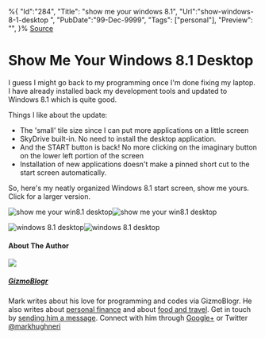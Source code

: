 ﻿%{
    "Id":"284",
    "Title": "show me your windows 8.1",
    "Url":"show-windows-8-1-desktop",
    "PubDate":"99-Dec-9999",
    "Tags": ["personal"],
    "Preview": "",
}%
[Source](http://gizmoblogr.com/462/show-windows-8-1-desktop "Permalink to Show Me Your Windows 8.1 Desktop")

# Show Me Your Windows 8.1 Desktop

I guess I might go back to my programming once I'm done fixing my laptop. I have already installed back my development tools and updated to Windows 8.1 which is quite good.

Things I like about the update:

* The 'small' tile size since I can put more applications on a little screen
* SkyDrive built-in. No need to install the desktop application.
* And the START button is back! No more clicking on the imaginary button on the lower left portion of the screen
* Installation of new applications doesn't make a pinned short cut to the start screen automatically.

So, here's my neatly organized Windows 8.1 start screen, show me yours. Click for a larger version.

![show me your win8.1 desktop][1]![show me your win8.1 desktop][2]

![windows 8.1 desktop][1]![windows 8.1 desktop][3]




#### About The Author

![][4]

##### [GizmoBlogr][5]

Mark writes about his love for programming and codes via GizmoBlogr. He also writes about [personal finance][6] and about [food and travel][7]. Get in touch by [sending him a message][8]. Connect with him through  [Google+][9] or Twitter [@markhughneri][10]

[1]: http://gizmoblogr.com/assets/loading.gif
[2]: http://gizmoblogr.com/wp-content/uploads/2013/10/show-me-your-win8.1-desktop-1024x575.png
[3]: http://gizmoblogr.com/wp-content/uploads/2013/10/windows-8.1-desktop-1024x575.png
[4]: http://0.gravatar.com/avatar/0a71fb2741e1e3052384c81c65fde29a?s=100&d=http%3A%2F%2F0.gravatar.com%2Favatar%2Fad516503a11cd5ca435acc9bb6523536%3Fs%3D100&r=G
[5]: http://gizmoblogr.com/author/mhneri
[6]: http://moneygizmo.net
[7]: http://www.sisigbytes.com
[8]: http://gizmoblogr.com/contact
[9]: http://plus.google.com/108873856677774227247?rel=author
[10]: https://twitter.com/markhughneri

